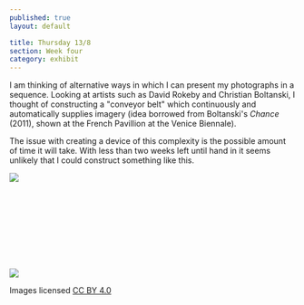 ```yaml
---
published: true
layout: default

title: Thursday 13/8
section: Week four
category: exhibit
---
```


I am thinking of alternative ways in which I can present my photographs in a sequence. Looking at artists such as David Rokeby and Christian Boltanski, I thought of constructing a "conveyor belt" which continuously and automatically supplies imagery (idea borrowed from Boltanski's _Chance_ (2011), shown at the French Pavillion at the Venice Biennale).

The issue with creating a device of this complexity is the possible amount of time it will take. With less than two weeks left until hand in it seems unlikely that I could construct something like this.

<img src="https://farm1.staticflickr.com/668/20505474680_bca0d855ff_z_d.jpg">
<br><br>
<br><br>
<br><br>
<br><br>
<br><br>
<img src="https://farm1.staticflickr.com/573/20506721829_644cbe7de3_z_d.jpg">

Images licensed [CC BY 4.0][cc]

[cc]: https://creativecommons.org/licenses/by/4.0
